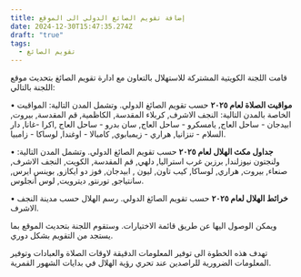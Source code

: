 ```yaml
---
title: إضافة تقويم الصائغ الدولي الى الموقع
date: 2024-12-30T15:47:35.274Z
draft: "true"
tags:
  - تقويم الصائغ
---
```

قامت اللجنة الكويتية المشتركة للاستهلال بالتعاون مع ادارة تقويم الصائغ بتحديث موقع اللجنة بالتالي:


• **مواقيت الصلاة لعام ٢٠٢٥** حسب تقويم الصائغ الدولي. وتشمل المدن التالية: المواقيت الخاصة بالمدن التالية: النجف الاشرف, كربلاء المقدسة, الكاظمية, قم المقدسة, بيروت, ابيدجان - ساحل العاج, يامسكرو - ساحل العاج, سان بدرو - ساحل العاج ,اكرا -غانا, دار السلام  - تنزانيا, هراري - زيمبابوي, كامبالا - اوغندا, لوساكا - زامبيا.


• **جداول مكث الهلال لعام ٢٠٢٥** حسب تقويم الصائغ الدولي. وتشمل المدن التالية: ولنجتون  نيوزلندا, برزبن  غرب استراليا, دلهي, قم المقدسة, الكويت, النجف الاشرف, صنعاء, بيروت, هراري, لوساكا, كيب تاون, ليون , ابيدجان, فوز دو ايكازو, بوينس ايرس, سانتياجو, تورنتو, ديترويت, لوس أنجلوس.


• **خرائط الهلال لعام ٢٠٢٥** حسب تقويم الصائغ الدولي. رسم الهلال حسب مدينة النجف الاشرف.

ويمكن الوصول اليها عن طريق قائمة الاختيارات. وستقوم اللجنة بتحديث الموقع بما يستجد من التقويم بشكل دوري. 

تهدف هذه الخطوة الى توفير المعلومات الدقيقة لاوقات الصلاة والعبادات وتوفير المعلومات الضرورية للراصدين عند تحري رؤية الهلال في بدايات الشهور القمرية.